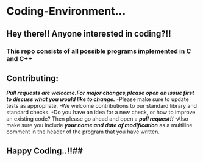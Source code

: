 # Coding-Environment... 
## Hey there!! Anyone interested in coding?!!
### This repo consists of all possible programs implemented in C and C++

## Contributing:
***Pull requests are welcome.For major changes,please open an issue first to discuss what you would like to change.***
-Please make sure to update tests as appropriate.
  -We welcome contributions to our standard library and standard checks. 
    -Do you have an idea for a new check, or how to improve an existing code? Then please go ahead and open a ***pull request!!***
       -Also make sure you include ***your name and date of modification*** as a multiline comment in the header of the program that you have written.
                  
  ## Happy Coding..!!##                   
